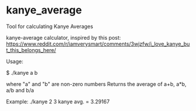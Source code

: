 # kanye_average
Tool for calculating Kanye Averages

kanye-average calculator, inspired by this post: https://www.reddit.com/r/iamverysmart/comments/3wjzfw/i_love_kanye_but_this_belongs_here/

Usage: 

$ ./kanye a b

where "a" and "b" are non-zero numbers
Returns the average of a+b, a*b, a/b and b/a

Example: ./kanye 2 3
kanye avg. = 3.29167

